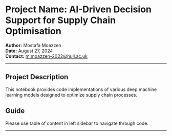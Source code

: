 # Project Name: AI-Driven Decision Support for Supply Chain Optimisation

**Author:** Mostafa Moazzen  
**Date:** August 27, 2024  
**Contact:** m.moazzen-2022@hull.ac.uk

---

## Project Description

This notebook provides code implementations of various deep machine learning models designed to optimize supply chain processes.

## Guide

Please use table of content in left sidebar to navigate through code.

---
